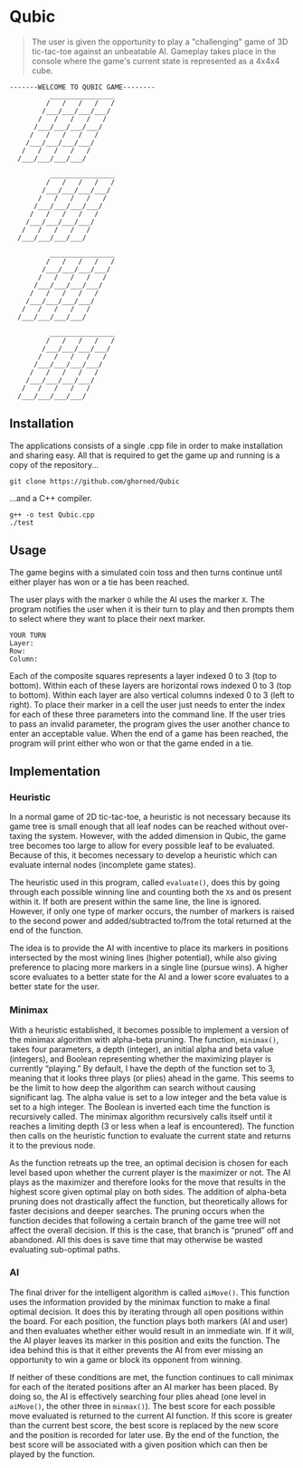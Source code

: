 # Qubic

>The user is given the opportunity to play a "challenging" game of 3D tic-tac-toe against an unbeatable AI.  Gameplay takes place in the console where the game's current state is represented as a 4x4x4 cube.
```
-------WELCOME TO QUBIC GAME--------
          ________________
         /   /   /   /   /
        /___/___/___/___/
       /   /   /   /   /
      /___/___/___/___/
     /   /   /   /   /
    /___/___/___/___/
   /   /   /   /   /
  /___/___/___/___/

          ________________
         /   /   /   /   /
        /___/___/___/___/
       /   /   /   /   /
      /___/___/___/___/
     /   /   /   /   /
    /___/___/___/___/
   /   /   /   /   /
  /___/___/___/___/

          ________________
         /   /   /   /   /
        /___/___/___/___/
       /   /   /   /   /
      /___/___/___/___/
     /   /   /   /   /
    /___/___/___/___/
   /   /   /   /   /
  /___/___/___/___/

          ________________
         /   /   /   /   /
        /___/___/___/___/
       /   /   /   /   /
      /___/___/___/___/
     /   /   /   /   /
    /___/___/___/___/
   /   /   /   /   /
  /___/___/___/___/
```

## Installation

The applications consists of a single .cpp file in order to make installation and sharing easy. All that is required to get the game up and running is a copy of the repository...
```
git clone https://github.com/ghorned/Qubic
```
...and a C++ compiler.
```
g++ -o test Qubic.cpp
./test
```


## Usage

The game begins with a simulated coin toss and then turns continue until either player has won or a tie has been reached.

The user plays with the marker `O` while the AI uses the marker `X`. The program notifies the user when it is their turn to play and then prompts them to select where they want to place their next marker.
```
YOUR TURN
Layer:
Row:
Column:
```
Each of the composite squares represents a layer indexed 0 to 3 (top to bottom). Within each of these layers are horizontal rows indexed 0 to 3 (top to bottom). Within each layer are also vertical columns indexed 0 to 3 (left to right). To place their marker in a cell the user just needs to enter the index for each of these three parameters into the command line. If the user tries to pass an invalid parameter, the program gives the user another chance to enter an acceptable value. When the end of a game has been reached, the program will print either who won or that the game ended in a tie.


## Implementation

### Heuristic
In a normal game of 2D tic-tac-toe, a heuristic is not necessary because its game tree is small enough that all leaf nodes can be reached without over-taxing the system. However, with the added dimension in Qubic, the game tree becomes too large to allow for every possible leaf to be evaluated. Because of this, it becomes necessary to develop a heuristic which can evaluate internal nodes (incomplete game states).

The heuristic used in this program, called `evaluate()`, does this by going through each possible winning line and counting both the `X`s and `O`s present within it. If both are present within the same line, the line is ignored. However, if only one type of marker occurs, the number of markers is raised to the second power and added/subtracted to/from the total returned at the end of the function.

The idea is to provide the AI with incentive to place its markers in positions intersected by the most wining lines (higher potential), while also giving preference to placing more markers in a single line (pursue wins). A higher score evaluates to a better state for the AI and a lower score evaluates to a better state for the user.

### Minimax
With a heuristic established, it becomes possible to implement a version of the minimax algorithm with alpha-beta pruning. The function, `minimax()`, takes four parameters, a depth (integer), an initial alpha and beta value (integers), and Boolean representing whether the maximizing player is currently “playing.” By default, I have the depth of the function set to 3, meaning that it looks three plays (or plies) ahead in the game. This seems to be the limit to how deep the algorithm can search without causing significant lag. The alpha value is set to a low integer and the beta value is set to a high integer. The Boolean is inverted each time the function is recursively called.
The minimax algorithm recursively calls itself until it reaches a limiting depth (3 or less when a leaf is encountered). The function then calls on the heuristic function to evaluate the current state and returns it to the previous node.

As the function retreats up the tree, an optimal decision is chosen for each level based upon whether the current player is the maximizer or not. The AI plays as the maximizer and therefore looks for the move that results in the highest score given optimal play on both sides.
The addition of alpha-beta pruning does not drastically affect the function, but theoretically allows for faster decisions and deeper searches. The pruning occurs when the function decides that following a certain branch of the game tree will not affect the overall decision. If this is the case, that branch is “pruned” off and abandoned. All this does is save time that may otherwise be wasted evaluating sub-optimal paths.

### AI
The final driver for the intelligent algorithm is called `aiMove()`. This function uses the information provided by the minimax function to make a final optimal decision. It does this by iterating through all open positions within the board. For each position, the function plays both markers (AI and user) and then evaluates whether either would result in an immediate win. If it will, the AI player leaves its marker in this position and exits the function. The idea behind this is that it either prevents the AI from ever missing an opportunity to win a game or block its opponent from winning.

If neither of these conditions are met, the function continues to call minimax for each of the iterated positions after an AI marker has been placed. By doing so, the AI is effectively searching four plies ahead (one level in `aiMove()`, the other three in `minmax()`). The best score for each possible move evaluated is returned to the current AI function. If this score is greater than the current best score, the best score is replaced by the new score and the position is recorded for later use. By the end of the function, the best score will be associated with a given position which can then be played by the function.
